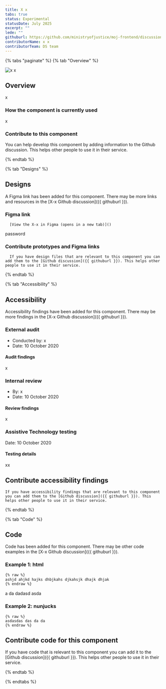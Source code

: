 ```yaml
---
title: X x
tabs: true
status: Experimental
statusDate: July 2025
excerpt: ""
lede: ""
githuburl: https://github.com/ministryofjustice/moj-frontend/discussions/xxx
contributorName: x x
contributorTeam: DS team
---
```


{% tabs "paginate" %}
{% tab "Overview" %}

<div class="img-container">
  <img src="/assets/images/submission-1753350342805/moj-frontend-pr-1429.apps.live.cloud-platform.service.justice.gov.uk_contribute_.png" alt="x x" />
</div>

## Overview
x

### How the component is currently used

x

### Contribute to this component
You can help develop this component by adding information to the Github discussion. This helps other people to use it in their service.

{% endtab %}

{% tab "Designs" %}

## Designs

A Figma link has been added for this component. There may be more links and resources in the [X-x Github discussion]({{ githuburl }}).


### Figma link

      [View the X-x in Figma (opens in a new tab)]()

password
### Contribute prototypes and Figma links

      If you have design files that are relevant to this component you can add them to the [Github discussion]({{ githuburl }}). This helps other people to use it in their service.

{% endtab %}

{% tab "Accessibility" %}

## Accessibility

Accessibility findings have been added for this component. There may be more findings in the [X-x Github discussion]({{ githuburl }}).


### External audit

* Conducted by: x
* Date: 10 October 2020

#### Audit findings

x
### Internal review

* By: x
* Date: 10 October 2020

#### Review findings

x
### Assistive Technology testing

Date: 10 October 2020

#### Testing details

xx

## Contribute accessibility findings

    If you have accessibility findings that are relevant to this component you can add them to the [Github discussion]({{ githuburl }}). This helps other people to use it in their service.

{% endtab %}

{% tab "Code" %}

## Code

Code has been added for this component. There may be other code examples in the [X-x Github discussion]({{ githuburl }}).


### Example 1: html

```html
{% raw %}
ashjd ahjkd hajks dhbjkahs djkahsjk dhajk dhjak 
{% endraw %}
```

a da dadasd asda


### Example 2: nunjucks

```njk
{% raw %}
asdasdas das da da
{% endraw %}
```





## Contribute code for this component

If you have code that is relevant to this component you can add it to the [Github discussion]({{ githuburl }}). This helps other people to use it in their service.

{% endtab %}

{% endtabs %}
